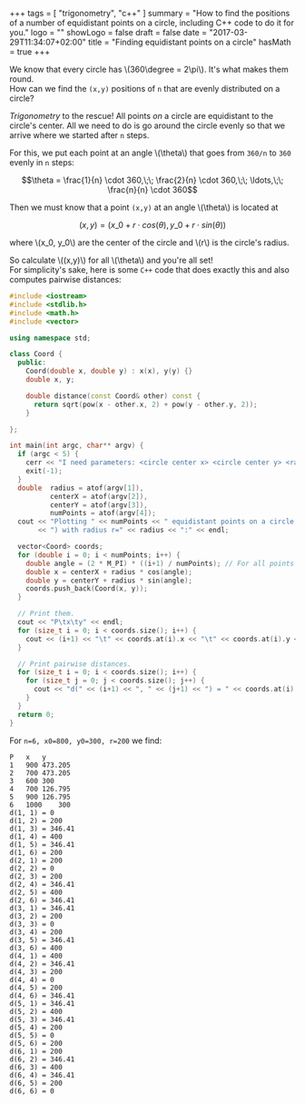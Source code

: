 +++
tags = [
  "trigonometry",
  "c++"
]
summary = "How to find the positions of a number of equidistant points on a circle, including C++ code to do it for you."
logo = ""
showLogo = false
draft = false
date = "2017-03-29T11:34:07+02:00"
title = "Finding equidistant points on a circle"
hasMath = true
+++

We know that every circle has \\(360\degree = 2\pi\\). It's what makes them round.   
How can we find the `(x,y)` positions of `n` that are evenly distributed on a circle?

*Trigonometry* to the rescue! All points *on* a circle are equidistant to the circle's center. All we need to do is go around the circle evenly so that we arrive where we started after `n` steps.

For this, we put each point at an angle \\(\theta\\) that goes from `360/n` to `360` evenly in `n` steps:

$$\theta = \frac{1}{n} \cdot 360,\;\; \frac{2}{n} \cdot 360,\;\; \ldots,\;\; \frac{n}{n} \cdot 360$$

Then we must know that a point `(x,y)` at an angle \\(\theta\\) is located at

$$(x,y) = (x\_0 + r \cdot cos(\theta), y\_0 + r \cdot sin(\theta))$$

where \\(x\_0, y\_0\\) are the center of the circle and \\(r\\) is the circle's radius.

So calculate \\((x,y)\\) for all \\(\theta\\) and you're all set!   
For simplicity's sake, here is some `C++` code that does exactly this and also computes pairwise distances:

```c++
#include <iostream>
#include <stdlib.h>
#include <math.h>
#include <vector>

using namespace std;

class Coord {
  public:
    Coord(double x, double y) : x(x), y(y) {}
    double x, y;

    double distance(const Coord& other) const {
      return sqrt(pow(x - other.x, 2) + pow(y - other.y, 2));
    }

};

int main(int argc, char** argv) {
  if (argc < 5) {
    cerr << "I need parameters: <circle center x> <circle center y> <radius> <number of points>" << endl;
    exit(-1);
  }
  double  radius = atof(argv[1]),
          centerX = atof(argv[2]),
          centerY = atof(argv[3]),
          numPoints = atof(argv[4]);
  cout << "Plotting " << numPoints << " equidistant points on a circle with center (x=" << centerX << ", y=" << centerY
       << ") with radius r=" << radius << ":" << endl;

  vector<Coord> coords;
  for (double i = 0; i < numPoints; i++) {
    double angle = (2 * M_PI) * ((i+1) / numPoints); // For all points the angles sum to 360 degrees = 2Pi.
    double x = centerX + radius * cos(angle);
    double y = centerY + radius * sin(angle);
    coords.push_back(Coord(x, y));
  }

  // Print them.
  cout << "P\tx\ty" << endl;
  for (size_t i = 0; i < coords.size(); i++) {
    cout << (i+1) << "\t" << coords.at(i).x << "\t" << coords.at(i).y << endl;
  }

  // Print pairwise distances.
  for (size_t i = 0; i < coords.size(); i++) {
    for (size_t j = 0; j < coords.size(); j++) {
      cout << "d(" << (i+1) << ", " << (j+1) << ") = " << coords.at(i).distance(coords.at(j)) << endl;
    }
  }
  return 0;
}
```

For `n=6, x0=800, y0=300, r=200` we find:

```
P	x	y
1	900	473.205
2	700	473.205
3	600	300
4	700	126.795
5	900	126.795
6	1000	300
d(1, 1) = 0
d(1, 2) = 200
d(1, 3) = 346.41
d(1, 4) = 400
d(1, 5) = 346.41
d(1, 6) = 200
d(2, 1) = 200
d(2, 2) = 0
d(2, 3) = 200
d(2, 4) = 346.41
d(2, 5) = 400
d(2, 6) = 346.41
d(3, 1) = 346.41
d(3, 2) = 200
d(3, 3) = 0
d(3, 4) = 200
d(3, 5) = 346.41
d(3, 6) = 400
d(4, 1) = 400
d(4, 2) = 346.41
d(4, 3) = 200
d(4, 4) = 0
d(4, 5) = 200
d(4, 6) = 346.41
d(5, 1) = 346.41
d(5, 2) = 400
d(5, 3) = 346.41
d(5, 4) = 200
d(5, 5) = 0
d(5, 6) = 200
d(6, 1) = 200
d(6, 2) = 346.41
d(6, 3) = 400
d(6, 4) = 346.41
d(6, 5) = 200
d(6, 6) = 0
```
